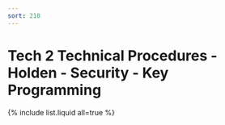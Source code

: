 ```yaml
---
sort: 210
---
```

# Tech 2 Technical Procedures - Holden - Security - Key Programming

{% include list.liquid all=true %}

